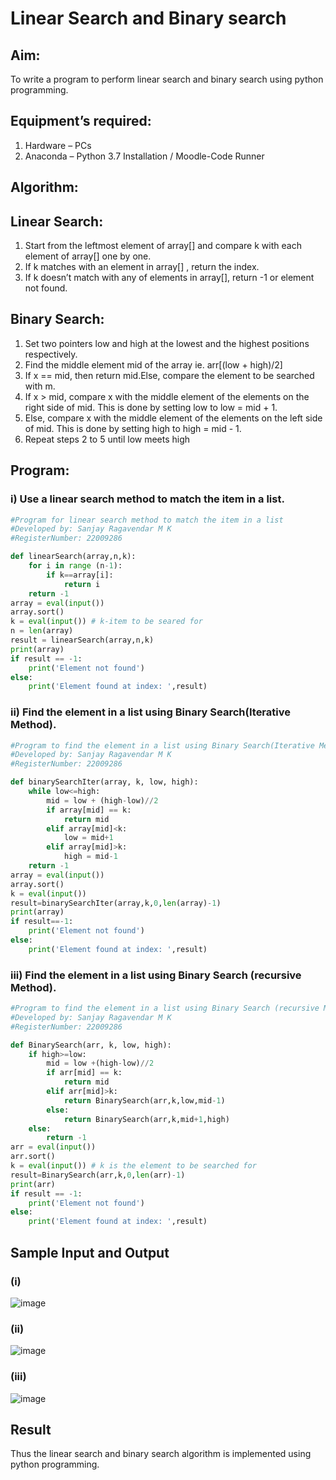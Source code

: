 # Linear Search and Binary search
## Aim:
To write a program to perform linear search and binary search using python programming.
## Equipment’s required:
1.	Hardware – PCs
2.	Anaconda – Python 3.7 Installation / Moodle-Code Runner
## Algorithm:
## Linear Search:
1.	Start from the leftmost element of array[] and compare k with each element of array[] one by one.
2.	If k matches with an element in array[] , return the index.
3.	If k doesn’t match with any of elements in array[], return -1 or element not found.
## Binary Search:
1.	Set two pointers low and high at the lowest and the highest positions respectively.
2.	Find the middle element mid of the array ie. arr[(low + high)/2]
3.	If x == mid, then return mid.Else, compare the element to be searched with m.
4.	If x > mid, compare x with the middle element of the elements on the right side of mid. This is done by setting low to low = mid + 1.
5.	Else, compare x with the middle element of the elements on the left side of mid. This is done by setting high to high = mid - 1.
6.	Repeat steps 2 to 5 until low meets high
## Program:
### i)	Use a linear search method to match the item in a list.
```py
#Program for linear search method to match the item in a list
#Developed by: Sanjay Ragavendar M K
#RegisterNumber: 22009286

def linearSearch(array,n,k):
    for i in range (n-1):
        if k==array[i]:
            return i
    return -1
array = eval(input())
array.sort()
k = eval(input()) # k-item to be seared for
n = len(array)
result = linearSearch(array,n,k)
print(array)
if result == -1:
    print('Element not found')
else:
    print('Element found at index: ',result)
```
### ii)	 Find the element in a list using Binary Search(Iterative Method).
```py
#Program to find the element in a list using Binary Search(Iterative Method)..
#Developed by: Sanjay Ragavendar M K
#RegisterNumber: 22009286

def binarySearchIter(array, k, low, high):
    while low<=high:
        mid = low + (high-low)//2
        if array[mid] == k:
            return mid
        elif array[mid]<k:
            low = mid+1
        elif array[mid]>k:
            high = mid-1
    return -1
array = eval(input())
array.sort()
k = eval(input()) 
result=binarySearchIter(array,k,0,len(array)-1)
print(array)
if result==-1:
    print('Element not found')
else:
    print('Element found at index: ',result)
```
### iii) Find the element in a list using Binary Search (recursive Method).
```py
#Program to find the element in a list using Binary Search (recursive Method).
#Developed by: Sanjay Ragavendar M K
#RegisterNumber: 22009286

def BinarySearch(arr, k, low, high):
    if high>=low:
        mid = low +(high-low)//2
        if arr[mid] == k:
            return mid
        elif arr[mid]>k:
            return BinarySearch(arr,k,low,mid-1)
        else:
            return BinarySearch(arr,k,mid+1,high)
    else:
        return -1
arr = eval(input())
arr.sort()
k = eval(input()) # k is the element to be searched for
result=BinarySearch(arr,k,0,len(arr)-1)
print(arr)
if result == -1:
    print('Element not found')
else:
    print('Element found at index: ',result)
```
## Sample Input and Output
### (i)
![image](https://user-images.githubusercontent.com/91368803/214863448-e8a1f3d8-72dc-407c-9248-cea302c4ba4c.png)
### (ii)
![image](https://user-images.githubusercontent.com/91368803/214863574-4f105341-b614-4c06-9133-f7011de7a9d5.png)
### (iii)
![image](https://user-images.githubusercontent.com/91368803/214863696-c6055949-13ba-488a-ad83-f7b5e0331909.png)

## Result
Thus the linear search and binary search algorithm is implemented using python programming.
